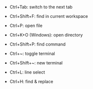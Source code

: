 * Ctrl+Tab: switch to the next tab
* Ctrl+Shift+F: find in current workspace
* Ctrl+P: open file
* Ctrl+K+O (Windows): open directory
* Ctrl+Shift+P: find command
* Ctrl+~: toggle terminal
* Ctrl+Shift+~: new terminal

* Ctrl+L: line select
* Ctrl+H: find & replace
